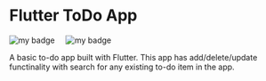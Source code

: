 # Flutter ToDo App
![my badge](https://img.shields.io/badge/Made%20with-Flutter-blue?style=for-the-badge&logo=flutter)  &nbsp;  &nbsp; ![my badge](https://img.shields.io/github/last-commit/Shubh99992/Planets?style=for-the-badge) 

A basic to-do app built with Flutter. This app has add/delete/update functinality with search for any existing to-do item in the app.


